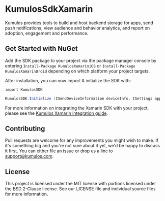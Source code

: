 # KumulosSdkXamarin

Kumulos provides tools to build and host backend storage for apps, send push notifications, view audience and behavior analytics, and report on adoption, engagement and performance.

## Get Started with NuGet

Add the SDK package to your project via the package manager console by entering `Install-Package KumulosXamariniOS` or `Install-Package KumulosXamarinDroid` depending on which platform your project targets.

After installation, you can now import & initialize the SDK with:

```csharp
import KumulosSDK

KumulosSDK.Initialize (ISendDeviceInformation deviceInfo, ISettings appSettings, Dictionary<string, string> config);
```

For more information on integrating the Xamarin SDK with your project, please see the [Kumulos Xamarin integration guide](https://docs.kumulos.com/integration/xamarin).

## Contributing

Pull requests are welcome for any improvements you might wish to make. If it's something big and you're not sure about it yet, we'd be happy to discuss it first. You can either file an issue or drop us a line to [support@kumulos.com](mailto:support@kumulos.com).

## License

This project is licensed under the MIT license with portions licensed under the BSD 2-Clause license. See our LICENSE file and individual source files for more information.
